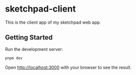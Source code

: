 # sketchpad-client

This is the client app of my sketchpad web app.

## Getting Started

Run the development server:

```bash
pnpm dev
```

Open [http://localhost:3000](http://localhost:3000) with your browser to see
the result.
